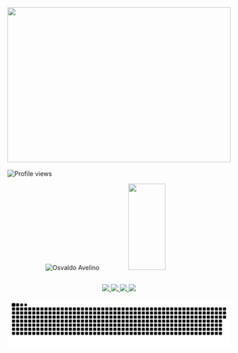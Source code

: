 <img src="https://github.com/Anmol-Baranwal/Cool-GIFs-For-GitHub/assets/74038190/219bcc70-f5dc-466b-9a60-29653d8e8433" width="100%" height="350">

<!-- I am Osvaldo Avelino, Fullstack -->
<p align="left"><img src="https://komarev.com/ghpvc/?username=osvaldophd&color=yellow" alt="Profile views" /></p>

<div align="center">
  <img width="49%" height="195px" src="https://github-readme-stats.vercel.app/api?username=osvaldophd&show_icons=true&theme=radical&bg_color=0d1117&include_all_commits=true&count_private=true&hide_border=true" alt="Osvaldo Avelino" />
  <img width="41%" height="195px" src="https://github-readme-stats.vercel.app/api/top-langs/?username=osvaldophd&layout=compact&langs_count=7&theme=radical&bg_color=0d1117&hide_border=true"/>
</div>
  
  ##
 
<div align="center">
  <a href="https://www.facebook.com/osvaldoPhD" target="_blank">
  <img src="https://img.shields.io/badge/-Facebook-%234C68D7?style=for-the-badge&logo=facebook&logoColor=white">
  </a>
  
  <a href="https://www.instagram.com/phdosvaldo/" target="_blank">
  <img src="https://img.shields.io/badge/-Instagram-%238A3AB9?style=for-the-badge&logo=instagram&logoColor=white">
  </a>
  
  <a href = "mailto:phdosvaldoavelino@gmail.com" target="_blank">
  <img src="https://img.shields.io/badge/-Gmail-%23DB4A39?style=for-the-badge&logo=gmail&logoColor=white">
  </a>

  <a href="https://www.linkedin.com/in/osvaldo-avelino-065a66184/" target="_blank">
  <img src="https://img.shields.io/badge/-LinkedIn-%230E76A8?style=for-the-badge&logo=linkedin&logoColor=white">
  </a>
  
  ![Snake animation](https://github.com/osvaldophd/osvaldophd/blob/output/github-contribution-grid-snake.svg)
  
</div>
